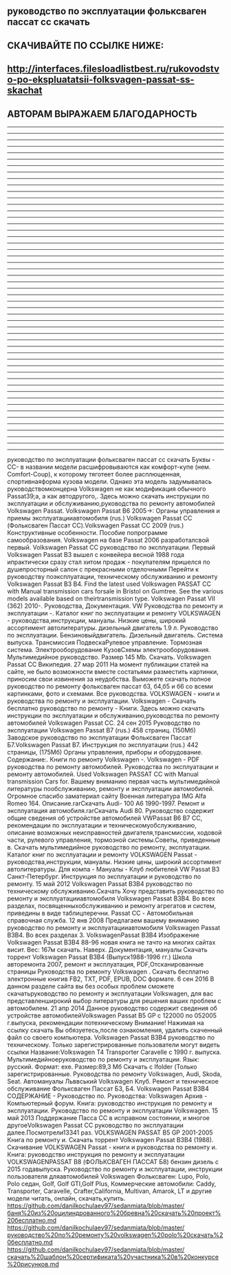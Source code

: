 руководство по эксплуатации фольксваген пассат сс скачать
--------------------------------------------------
СКАЧИВАЙТЕ ПО ССЫЛКЕ НИЖЕ:
--------------------------------------------------
http://interfaces.filesloadlistbest.ru/rukovodstvo-po-ekspluatatsii-folksvagen-passat-ss-skachat
--------------------------------------------------
АВТОРАМ ВЫРАЖАЕМ БЛАГОДАРНОСТЬ
--------------------------------------------------
--------------------------------------------------
--------------------------------------------------
--------------------------------------------------
--------------------------------------------------
--------------------------------------------------
--------------------------------------------------
--------------------------------------------------
--------------------------------------------------
--------------------------------------------------
--------------------------------------------------
--------------------------------------------------
--------------------------------------------------
--------------------------------------------------
--------------------------------------------------
--------------------------------------------------
--------------------------------------------------
--------------------------------------------------
--------------------------------------------------
--------------------------------------------------
--------------------------------------------------
--------------------------------------------------
--------------------------------------------------
--------------------------------------------------
--------------------------------------------------
--------------------------------------------------
--------------------------------------------------
--------------------------------------------------
--------------------------------------------------
--------------------------------------------------
--------------------------------------------------
--------------------------------------------------
--------------------------------------------------
--------------------------------------------------
--------------------------------------------------
--------------------------------------------------
--------------------------------------------------
--------------------------------------------------
--------------------------------------------------
--------------------------------------------------
--------------------------------------------------
--------------------------------------------------
--------------------------------------------------
--------------------------------------------------
--------------------------------------------------
--------------------------------------------------
--------------------------------------------------
--------------------------------------------------
--------------------------------------------------
--------------------------------------------------
--------------------------------------------------
--------------------------------------------------
руководство по эксплуатации фольксваген пассат сс скачать Буквы -CC- в названии модели расшифровываются как комфорт-купе (нем. Comfort-Coup), к которому тяготеет более расплющенная, спортивнаяформа кузова модели. Однако эта модель задумывалась руководствомконцерна Volkswagen не как модификация обычного Passat39;а, а как автодругого,. Здесь можно скачать инструкции по эксплуатации и обслуживанию,руководства по ремонту автомобилей Volkswagen Passat. Volkswagen Passat B6 2005->: Органы управления и приемы эксплуатацииавтомобиля (rus.) Volkswagen Passat CC (Фольксваген Пассат СС).Volkswagen Passat CC 2009 (rus.) Конструктивные особенности. Пособие попрограмме самообразования. Volkswagen на базе Passat 2006 разработалсвой первый. Volkswagen Passat CC руководство по эксплуатации. Первый Volkswagen Passat B3 вышел с конвейера весной 1988 года ипрактически сразу стал хитом продаж - покупателям пришелся по душепросторный салон с прекрасными отделочными  Перейти к руководству поэксплуатации, техническому обслуживанию и ремонту Volkswagen Passat B3 B4. Find the latest used Volkswagen PASSAT CC with Manual transmission cars forsale in Bristol on Gumtree. See the various models available based on theirtransmission type. Volkswagen Passat VII (362) 2010-. Руководства, Документация. VW Руководства по ремонту и эксплуатации -. Каталог книг по эксплуатации и ремонту VOLKSWAGEN - руководства,инструкции, мануалы. Низкие цены, широкий ассортимент автолитературы. дизельный двигатель 1.9 л. Руководство по эксплуатации. Бензиновыйдвигатель. Дизельный двигатель. Система выпуска. Трансмиссия ПодвескаРулевое управление. Тормозная система. Электрооборудование КузовСхемы электрооборудования. Мультимедийное руководство. Размер 145 Mb. Скачать. Volkswagen Passat CC  Википедия. 27 мар 2011  На момент публикации статей на сайте, не было возможности вместе состатьями разместить картинки, приносим свои извинения за неудобства. Выможете скачать полное руководство по ремонту фольксваген пассат б3, б4,б5 и б6 со всеми картинками, фото и схемами. Все руководства. VOLKSWAGEN - книги и руководства по ремонту и эксплуатации. Volkswagen - Скачать бесплатно руководство по ремонту - Книги. Здесь можно скачать инструкции по эксплуатации и обслуживанию,руководства по ремонту автомобилей Volkswagen Passat CC.
24 сен 2015  Руководство по эксплуатации Volkswagen Passat B7 (rus.) 458 страниц. (150Мб) Заводское руководство по эксплуатации Фольксваген Пассат Б7.Volkswagen Passat B7. Инструкция по эксплуатации (rus.) 442 страницы, (175Мб) Органы управления, приборы и оборудование. Содержание:. Книги по ремонту Volkswagen -. Volkswagen - PDF руководства по ремонту автомобилей. Руководства по эксплуатации и ремонту автомобилей. Used Volkswagen PASSAT CC with Manual transmission Cars for. Вашему вниманию первая часть мультимедийной литературы пообслуживанию, ремонту и эксплуатации автомобилей. Огромное спасибо заматериал сайту Военная литература IMG Alfa Romeo 164. Описание.rarСкачать Audi- 100 A6 1990-1997. Ремонт и эксплуатация автомобиля.rarСкачать Audi 80. Руководство содержит общие сведения об устройстве автомобилей VWPassat В6  В7  СС, рекомендации по эксплуатации и техническомуобслуживанию, описание возможных неисправностей двигателя,трансмиссии, ходовой части, рулевого управления, тормозной системы.Советы, приведенные в. Скачать мультимедийное руководство по ремонту, эксплуатации. Каталог книг по эксплуатации и ремонту VOLKSWAGEN Passat - руководства,инструкции, мануалы. Низкие цены, широкий ассортимент автолитературы. Для компа - Мануалы - Клуб любителей VW Passat B3 Санкт-Петербург. Инструкция по эксплуатации и руководство по ремонту. 15 май 2012  Volkswagen Passat B3B4 руководство по техническому обслуживанию.Скачать Хочу представить руководство по ремонту и эксплуатацииавтомобиля Volkswagen Passat B3B4. Во всех разделах, посвященныхобслуживанию и ремонту агрегатов и систем, приведины в виде таблицперечни. Passat CC - Автомобильная справочная служба. 12 янв 2008  Предлагаем вашему вниманию руководство по ремонту и эксплуатацииавтомобиля Volkswagen Passat B3B4. Во всех разделах  3. VolkswagenPassat B3B4 Изображение Volkswagen Passat B3B4 88-96 новая книга не тачто на многих сайтах висит. Вес: 167м скачать. Наверх. Документация, мануалы  Скачать торрент Volkswagen Passat ВЗВ4 (Выпуск1988-1996 гг.) Школа авторемонта 2007, ремонт и эксплуатация, PDF,Отсканированные страницы
Руководства по ремонту Volkswagen . Скачать бесплатно электронные книгив FB2, TXT, PDF, EPUB, DOC формате. 6 сен 2016  В данном разделе сайта вы без особых проблем сможете скачатьруководство по ремонту и эксплуатации Volkswagen, для вас представленширокий выбор литературы для решения ваших проблем с автомобилем. 21 апр 2014  Данное руководство содержит сведения об устройстве автомобилейVolkswagen Passat B5 GP с 122000 по 052005 г.выпуска, рекомендации потехническому  Внимание! Нажимая на ссылку скачать Вы обязуетесь,после ознакомления, удалить скаченный файл со своего компьютера. Volkswagen Passat B3B4 руководство по техническому. Только зарегистрированные пользователи могут видеть ссылки Название:Volkswagen T4 Transporter  Caravelle с 1990 г. выпуска. Мультимедийноеруководство по ремонту и эксплуатации. Язык: русский. Формат: exe. Размер:89,3 Мб Скачать с Ifolder (Только зарегистрированные. Руководства по ремонту Volkswagen, Audi, Skoda, Seat. Автомануалы  Льввський Volkswagen Клуб. Ремонт и техническое обслуживание Фольксваген Пассат Б3, Б4. Volkswagen Passat B3B4 СОДЕРЖАНИЕ - Руководство по. Руководства: Volkswagen Архив - Компьютерный форум. Книга: руководство  инструкция по ремонту и эксплуатации. Руководство по ремонту и эксплуатации Volkswagen. 15 май 2013  Поддержание Пасса СС в исправном состоянии, и многое другоеVolkswagen Passat CC руководство по эксплуатации далее.Посмотрели13341 раз. VOLKSWAGEN PASSAT B5 GP 2001-2005 Книга по ремонту и. Скачать торрент Volkswagen Passat ВЗВ4 (1988). Скачивание
VOLKSWAGEN Passat - книги и руководства по ремонту и. Книга: руководство  инструкция по ремонту и эксплуатации VOLKSWAGENPASSAT B8 (ФОЛЬКСВАГЕН ПАССАТ Б8) бензин  дизель с 2015 годавыпуска. Руководство по ремонту и эксплуатации, инструкции пользователя дляавтомобилей Volkswagen  Фольксваген: Lupo, Polo, Polo седан, Golf, Golf GTI,Golf Plus,  Коммерческие автомобили: Caddy, Transporter, Caravelle, Crafter,California, Multivan, Amarok, LT и другие модели читать, онлайн, скачать,купить.
https://github.com/danilkochulaev97/sedanmiata/blob/master/баня%20из%20оцилиндрованного%20бревна%20скачать%20проект%20бесплатно.md
https://github.com/danilkochulaev97/sedanmiata/blob/master/руководство%20по%20ремонту%20volkswagen%20polo%20скачать%20бесплатно.md
https://github.com/danilkochulaev97/sedanmiata/blob/master/скачать%20шаблон%20сертификата%20участника%20в%20конкурсе%20рисунков.md
